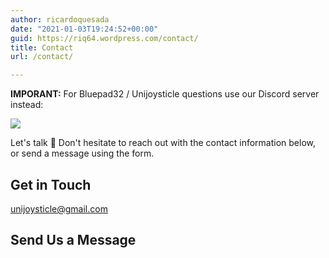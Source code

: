 ```yaml
---
author: ricardoquesada
date: "2021-01-03T19:24:52+00:00"
guid: https://riq64.wordpress.com/contact/
title: Contact
url: /contact/

---
```

**IMPORANT:** For Bluepad32 / Unijoysticle questions use our Discord server instead:

[![](/wp-content/uploads/2023/08/discord-logo-blue.png?w=1024)](https://discord.gg/r5aMn6Cw5q)

Let's talk 👋 Don't hesitate to reach out with the contact information below, or send a message using the form.

## Get in Touch

[unijoysticle@gmail.com](mailto:unijoysticle@gmail.com)

## Send Us a Message
